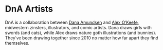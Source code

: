 # DnA Artists

DnA is a collaboration between [Dana Amundsen](http://www.danaamundsen.com) and [Alex O’Keefe](https://aokvisualartist.com/), midwestern zinsters, illustrators, and comic artists. Dana draws girls with swords (and cats), while Alex draws nature goth illustrations (and bunnies). They’ve been drawing together since 2010 no matter how far apart they find themselves.
